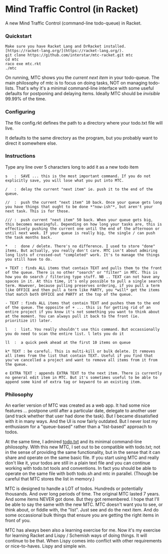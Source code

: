 # Mind Traffic Control (in Racket)

A new Mind Traffic Control (command-line todo-queue) in Racket.

### Quickstart ###

    Make sure you have Racket Lang and DrRacket installed. [https://racket-lang.org/](https://racket-lang.org/).
    git clone https://github.com/interstar/mtc-racket.git mtc
    cd mtc
    raco exe mtc.rkt
    ./mtc
    

On running, MTC shows you the *current next item* in your todo-queue. The main philosophy of mtc is to focus on doing tasks, NOT on managing todo-lists. That's why it's a minimal command-line interface with some useful defaults for postponing and delaying items. Ideally MTC should be *invisible* 99.99% of the time.

### Configuring ###

The file config.rkt defines the path to a directory where your todo.txt file will live.

It defaults to the same directory as the program, but you probably want to direct it somewhere else.

### Instructions ###

Type any line over 5 characters long to add it as a new todo item

    s   :  SAVE ... this is the most important command. If you do not explicitly save, you will lose what you put into MTC.

    /   :  delay the current "next item" ie. push it to the end of the queue.

    //  :  push the current "next item" 10 back. Once your queue gets long you have things that ought to be done *"now-ish"*, but aren't your next task. This is for those.

    /// :  push current "next item" 50 back. When your queue gets big, this becomes meaningful. Depending on how long your tasks are, this is effectively pushing the current one until the end of the afternoon or until next week. If your queue is really big, the single / can push the task months back.

    *   :  done / delete. There's no difference. I used to store "done" items. But actually, you really don't care. MTC isn't about admiring long lists of crossed-out "completed" work. It's to manage the things you still have to do.

    + TEXT : finds ALL items that contain TEXT and pulls them to the front of the queue. There is no other "search" or "filter" in MTC. This is how you do search / filtering type stuff. NB .. TEXT can not have any spaces in it. At this time, it's only possible to pull a single search term. However, because pulling preserves ordering, if you pull a term like OFFICE and then pull a term like PARTY, you *will* get the items that match both OFFICE and PARTY at the top of the queue. 

    - TEXT : finds ALL items that contain TEXT and pushes them to the end of the queue. The opposite of + ... this is for getting rid of an entire project if you know it's not something you want to think about at the moment. You can always pull it back to the front (ie. prioritize it) later.

    l   :  list. You really shouldn't use this command. But occassionally you do need to scan the entire list. l lets you do it

    ll  :  a quick peek ahead at the first 10 items on queue

    k* TEXT : be careful. This is multi-kill or bulk delete. It removes all items from the list that contain TEXT. Useful if you find that you've cancelled a project and want to remove all items from it from the queue.

    e EXTRA TEXT : appends EXTRA TEXT to the next item. There is currently no general edit item in MTC. But it's sometimes useful to be able to append some kind of extra tag or keyword to an existing item.
    

### Philosophy ###

An earlier version of MTC was created as a web app. It had some nice features ... postpone until after a particular date, delegate to another user (and track whether that user had done the task). But I became dissatisfied with it in many ways. And the UI is now fairly outdated. But I never lost my enthusiasm for a "queue-based" rather than a "list-based" approach to todos.

At the same time, I admired [todo.txt](http://todotxt.com/) and its minimal command-line philosophy. With this new MTC, I set out to be compatible with todo.txt; not in the sense of providing the same functionality, but in the sense that it can share and operate on the same basic file. If you start using MTC and really don't like it, your todos are still in a plain text file and you can continue working with todo.txt tools and conventions. In fact you should be able to operate on the same file with both todo.sh and mtc in parallel. (Though be careful that MTC stores the list in memory.)

MTC is designed to handle a LOT of todos. Hundreds or potentially thousands. And over long periods of time. The original MTC lasted 7 years. And some items NEVER got done. But they got remembered. I hope that I'll be able to say the same with the new MTC. MTC doesn't want you to see, or think about, or fiddle with, the "list". Just see and do the next item. And do some occassional bulk things that ensure you are getting the right items in front of you.
  
MTC has always been also a learning exercise for me. Now it's my exercise for learning Racket and Lispy / Schemish ways of doing things. It will continue to be that. When Lispy comes into conflict with other requirements or nice-to-haves. Lispy and simple win.


